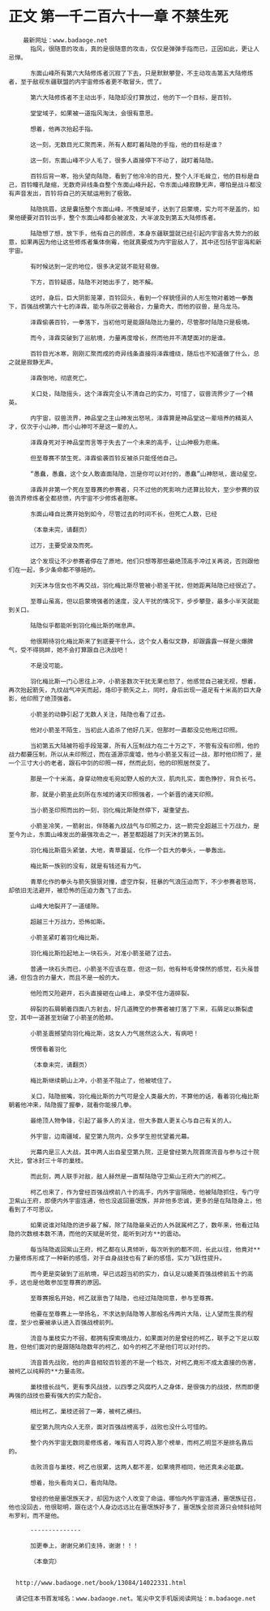 # 正文 第一千二百六十一章 不禁生死
        最新网址：www.badaoge.net
          指风，很随意的攻击，真的是很随意的攻击，仅仅是弹弹手指而已，正因如此，更让人忌惮。
      
          东面山峰所有第六大陆修炼者沉寂了下去，只是默默攀登，不主动攻击第五大陆修炼者，至于敌视东疆联盟的内宇宙修炼者更不敢冒头，慌了。
      
          第六大陆修炼者不主动出手，陆隐却没打算放过，他的下一个目标，是百铃。
      
          堂堂域子，如果被一道指风淘汰，会很有意思。
      
          想着，他再次抬起手指。
      
          这一刻，无数目光汇聚而来，所有人都盯着陆隐的手指，他的目标是谁？
      
          这一刻，东面山峰不少人毛了，很多人直接停下不动了，就盯着陆隐。
      
          百铃后背一寒，抬头望向陆隐，看到了他冷冷的目光，整个人汗毛耸立，他的目标是自己，百铃瞳孔陡缩，无数奇异线条自整个东面山峰升起，令东面山峰寂静无声，哪怕是战斗都没有声音发出，百铃将自己的天赋运用到了极致。
      
          陆隐挑眉，这是囊括整个东面山峰，不愧是域子，达到了启蒙境，实力可不是盖的，如果他硬要对百铃出手，整个东面山峰都会被波及，大半波及到第五大陆修炼者。
      
          陆隐想了想，放下手，他有自己的顾虑，本身东疆联盟就已经引起内宇宙各大势力的敌意，如果再因为他让这些修炼者集体倒霉，他就真要成为内宇宙敌人了，其中还包括宇宙海和新宇宙。
      
          有时候达到一定的地位，很多决定就不能轻易做。
      
          下方，百铃疑惑，陆隐不对她出手了，她不解。
      
          这时，身后，巨大阴影笼罩，百铃回头，看到一个样貌怪异的人形生物对着她一拳轰下，百强战榜第六十七的泽霖，能与所驭之兽融合，力量奇大，而他的驭兽，是乌龙马。
      
          泽霖偷袭百铃，一拳落下，当初他可是能跟陆隐比力量的，尽管那时陆隐只是极境。
      
          而今，泽霖突破到了巡航境，力量再度增长，然而他并不清楚面对的是谁。
      
          百铃目光冰寒，刚刚汇聚而成的奇异线条直接将泽霖缠绕，随后也不知道做了什么，总之就是寂静无声。
      
          泽霖倒地，彻底死亡。
      
          关口处，陆隐摇头，这个泽霖完全认不清自己的实力，可惜了，驭兽流界少了一个精英。
      
          内宇宙，驭兽流界，神品堂之主山神发出怒吼，泽霖算是神品堂这一辈培养的精英人才，仅次于小山神，而小山神可不是这一辈的人。
      
          泽霖身死对于神品堂而言等于失去了一个未来的高手，让山神极为悲痛。
      
          但至尊赛不禁生死，泽霖偷袭百铃反被杀只能怪他自己。
      
          “愚蠢，愚蠢，这个女人敢直面陆隐，岂是你可以对付的，愚蠢”山神怒吼，震动星空。
      
          泽霖并非第一个死在至尊赛的参赛者，只不过他的死影响力还算比较大，至少参赛的驭兽流界修炼者全都悲愤，内宇宙不少修炼者胆寒。
      
          东面山峰自比赛开始到如今，尽管过去的时间不长，但死亡人数，已经
      
          （本章未完，请翻页）
      
          过万，主要受波及而死。
      
          这个发现让不少参赛者停在了原地，他们只想等那些最绝顶高手冲过关再说，否则跟他们在一起，多少条命都不够赔的。
      
          刘天沐与信女也不再交战，羽化梅比斯尽管被小箭圣干扰，但她距离陆隐已经很近了。
      
          至尊山虽高，但以启蒙境强者的速度，没人干扰的情况下，步步攀登，最多小半天就能到关口。
      
          陆隐似乎都能听到羽化梅比斯的喘息声。
      
          他很期待羽化梅比斯来了到底要干什么，这个女人看似文静，却跟露露一样是火爆脾气，受不得挑衅，她不会打算跟自己决战吧！
      
          不是没可能。
      
          羽化梅比斯一门心思往上冲，小箭圣数次干扰无果也怒了，他感觉自己被无视，想着，再次抬起箭矢，九纹战气冲天而起，烙印于箭矢之上，同时，身后出现一道足有十米高的巨大身影，他印照了绝顶强者。
      
          小箭圣的动静引起了无数人关注，陆隐也看了过去。
      
          他对小箭圣不陌生，当初此人追杀了他好几天，但那时一直都没见他用过印照。
      
          当初第五大陆被符祖手段笼罩，所有人压制战力在二十万之下，不管有没有印照，他的战力都要压制，所以从未印照过，而在道源宗废墟，他与小箭圣又有过一战，那时他印照了，是一个三寸大小的老者，跟石中剑的印照一样，然而此刻，他的印照居然变了。
      
          那是一个十米高，身穿动物皮毛宛如野人般的大汉，肌肉扎实，面色狰狞，背负长弓。
      
          那，就是小箭圣此刻所在东域的诸天印照强者，一个新晋的诸天印照。
      
          当小箭圣印照而出的一刻，羽化梅比斯陡然停下，凝重望去。
      
          小箭圣冷笑，一箭射出，伴随着九纹战气与印照之力，这一箭完全超越三十万战力，是至今为止，东面山峰发出的最强攻击之一，甚至都超越了刘天沐的第五剑。
      
          羽化梅比斯眉头紧皱，大地，青草蔓延，化作一个巨大的拳头，一拳轰出。
      
          梅比斯一族别的没有，就是有钱还有力气。
      
          青草化作的拳头与箭矢狠狠对撞，虚空炸裂，狂暴的气浪压迫而下，不少参赛者怒骂，却依旧无法避开，被恐怖的压迫力轰飞了出去。
      
          山峰大地裂开了一道缝隙。
      
          超越三十万战力，恐怖如斯。
      
          小箭圣紧盯着羽化梅比斯。
      
          羽化梅比斯捡起地上一块石头，对准小箭圣砸了过去。
      
          普通一块石头而已，小箭圣不应该在意，但这一刻，他有种毛骨悚然的感觉，石头虽普通，但包含的力量大，而且不是一般的大。
      
          他险而又险避开，石头直接砸在山峰上，承受不住力道碎裂。
      
          碎裂的石屑朝着四面八方射去，好几道腾空的参赛者被打落了下来，石屑足以撕裂虚空，其中一道甚至划破了小箭圣的脸颊。
      
          小箭圣震撼望向羽化梅比斯，这女人力气居然这么大，有病吧！
      
          愣愣看着羽化
      
          （本章未完，请翻页）
      
          梅比斯继续朝山上冲，小箭圣不阻止了，他被唬住了。
      
          关口，陆隐抿嘴，羽化梅比斯的力气可是全人类最大的，不算他的话，看着羽化梅比斯朝着他冲来，陆隐握了握拳，就看你能接几拳。
      
          最绝顶人物争锋，引起了最多人的关注，但大多数人更关心与自己有关的人。
      
          外宇宙，边南疆域，星空第九院内，众多学生担忧望着光幕。
      
          光幕内是三人大战，其中两人出自星空第九院，正是曾经第九院首席流音与参与过十院大比，曾冰封三十年的巢枝。
      
          而此刻，两人联手对敌，敌人赫然是一直帮陆隐守卫紫山王府大门的柯乙。
      
          柯乙也来了，作为曾经百强战榜前八十的高手，内外宇宙隔绝，他被陆隐抓住，专门守卫紫山王府，即便内外宇宙连通，他也没返回噩氓族，并非他多忠诚，更多的是在陆隐身上，他看到了不可思议。
      
          如果说谁对陆隐的进步最了解，除了陆隐最亲近的人外就属柯乙了，数年来，他看过陆隐的次数根本数不清，而他的天赋是听觉，能听到对方**的震动。
      
          每当陆隐返回紫山王府，柯乙都在认真倾听，每次听到的都不同，长此以往，他竟对**力量修炼形成了一种新的感悟，对于自身战技也有了新的感悟，实力飞跃性提升。
      
          而今更是突破到了巡航境，早已远超当初的实力，自认足以媲美百强战榜前五十的高手，这也是他敢参加至尊赛的原因。
      
          至尊赛报名开始，柯乙就禀告了陆隐，也经过陆隐同意，参与至尊赛。
      
          他要在至尊赛上一举扬名，不求达到陆隐等人那般名传两片大陆，让人望而生畏的程度，至少也要被承认进入百强战榜前列。
      
          流音与巢枝实力不弱，都拥有探索境战力，如果面对的是曾经的柯乙，联手之下足以取胜，但他们面对的是跟随陆隐数年的柯乙，如今的柯乙不是他们可以对付的。
      
          流音首先战败，他的声音相较百铃差的不是一个档次，对柯乙竟形不成太直接的伤害，被柯乙以纯粹的**力量击败。
      
          巢枝擅长战气，更有季风战技，以四季之风腐朽人之身体，是很强力的战技，然而即便再强的战技也要有强大的实力配合。
      
          相比柯乙，巢枝还弱了一筹，被柯乙横扫。
      
          星空第九院内众人无奈，面对百强战榜高手，战败也没什么可惜的。
      
          整个内外宇宙无数同辈修炼者，唯有百人可跨入那个榜单，而柯乙明显不是排名靠后的。
      
          击败流音与巢枝，柯乙也很累，这两人都不差，如果境界相同，他还真未必能赢。
      
          想着，抬头看向关口，看向陆隐。
      
          曾经的他是噩氓族天才，却因为这个人改变了命运，哪怕内外宇宙连通，噩氓族征召，他也没回去，他很聪明，跟在这个人身边远远比在噩氓族好多了，噩氓族全部资源只会倾斜给阿布罗利，而不是他。
      
          --------------
      
          加更奉上，谢谢兄弟们支持，谢谢！！！
      
          （本章完）
      
      
      http://www.badaoge.net/book/13084/14022331.html
      
      请记住本书首发域名：www.badaoge.net。笔尖中文手机版阅读网址：m.badaoge.net